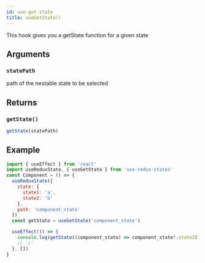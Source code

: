 ```yaml
---
id: use-get-state
title: useGetState()
---
```


This hook gives you a getState function for a given state

## Arguments

### `statePath`

path of the nestable state to be selected

## Returns

### `getState()`

```js
getState(statePath)
```

## Example

```jsx
import { useEffect } from 'react'
import useReduxState, { useGetState } from 'use-redux-states'
const Component = () => {
  useReduxState({
    state: {
      state1: 'a',
      state2: 'b'
    },
    path: 'component_state'
  })
  const getState = useGetState('component_state')

  useEffect(() => {
    console.log(getState((component_state) => component_state?.state2))
    // 'c'
  }, [])
}
```
